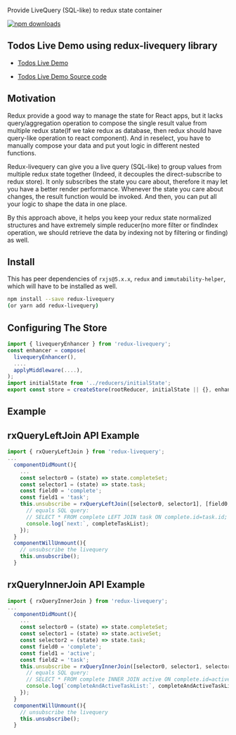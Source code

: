 Provide LiveQuery (SQL-like) to redux state container

[![npm downloads](https://img.shields.io/npm/dm/redux-livequery.svg)](https://www.npmjs.com/package/redux-livequery)

## Todos Live Demo using redux-livequery library
* [Todos Live Demo](https://twstorepos.firebaseapp.com)

* [Todos Live Demo Source code](https://github.com/jeffnian88/redux-livequery-todos-example)


## Motivation

Redux provide a good way to manage the state for React apps, but it lacks query/aggregation operation to compose the single result value from multiple redux state(If we take redux as database, then redux should have query-like operation to react component). And in reselect, you have to manually compose your data and put yout logic in different nested functions.

Redux-livequery can give you a live query (SQL-like) to group values from multiple redux state together (Indeed, it decouples the direct-subscribe to redux store). It only subscribes the state you care about, therefore it may let you have a better render performance. Whenever the state you care about changes, the result function would be invoked. And then, you can put all your logic to shape the data in one place.

By this approach above, it helps you keep your redux state normalized structures and have extremely simple reducer(no more filter or findIndex operation, we should retrieve the data by indexing not by filtering or finding) as well.

## Install

This has peer dependencies of `rxjs@5.x.x`, `redux` and `immutability-helper`, which will have to be installed as well.

```bash
npm install --save redux-livequery
(or yarn add redux-livequery)
```

## Configuring The Store

```js
import { livequeryEnhancer } from 'redux-livequery';
const enhancer = compose(
  livequeryEnhancer(),
  ....
  applyMiddleware(....),
);
import initialState from '../reducers/initialState';
export const store = createStore(rootReducer, initialState || {}, enhancer);
```

## Example

## rxQueryLeftJoin API Example
```js
import { rxQueryLeftJoin } from 'redux-livequery';
...
  componentDidMount(){
    ...
    const selector0 = (state) => state.completeSet;
    const selector1 = (state) => state.task;
    const field0 = 'complete'; 
    const field1 = 'task';
    this.unsubscribe = rxQueryLeftJoin([selector0, selector1], [field0, field1], (completeTaskList) => {
      // equals SQL query:
      // SELECT * FROM complete LEFT JOIN task ON complete.id=task.id;
      console.log(`next:`, completeTaskList);
    });
  }
  componentWillUnmount(){
    // unsubscribe the livequery
    this.unsubscribe();
  }

```

## rxQueryInnerJoin API Example
```js
import { rxQueryInnerJoin } from 'redux-livequery';
...
  componentDidMount(){
    ...
    const selector0 = (state) => state.completeSet;
    const selector1 = (state) => state.activeSet;
    const selector2 = (state) => state.task;
    const field0 = 'complete'; 
    const field1 = 'active';
    const field2 = 'task';
    this.unsubscribe = rxQueryInnerJoin([selector0, selector1, selector2], [field0, field1, field2], (completeAndActiveTaskList) => {
      // equals SQL query:
      // SELECT * FROM complete INNER JOIN active ON complete.id=active.id INNER JOIN task on task.id===complete.id
      console.log(`completeAndActiveTaskList:`, completeAndActiveTaskList);
    });
  }
  componentWillUnmount(){
    // unsubscribe the livequery
    this.unsubscribe();
  }

```